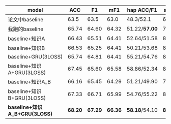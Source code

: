 |model|ACC|F1|mF1|hap ACC/F1|sad  ACC/F1|neu  ACC/F1|ang  ACC/F1|exc  ACC/F1|fru  ACC/F1|
|----|----|----|----|----|----|----|----|----|----|
|论文中baseline|63.5|63.5|63.0|48.3/52.1|68.3/73.3|61.6/58.4|57.5/61.9|68.1/69.7|**67.1**/62.3|
|我跑的baseline|65.74|64.60|64.32|51.22/**57.00**|78.76/75.11|58.17/61.13|63.43/61.36|**77.76**/69.69|62.07/61.68|
|baseline+知识A|66.43|65.51|64.41|52.64/51.58|80.55/75/58|59.91/63.20|64.27/61.41|73.67/68.99|64.39/65.72|
|baseline+知识B|66.53|65.25|64.41|50.21/53.68|81.32/75.16|60.31/63.17|62.26/61.61|76.02/68.20|63.93/64.67|
|baseline+GRU(3LOSS)|65.74|64.81|64.41|55.21/54.76|80.28/76.31|58.73/**76.31**|70.06/62.67|72.24/69.18|60.38/64.08|
|baseline+知识A+GRU(3LOSS)|67.45|65.60|65.58|58.86/52.34|80.75/77.38|60.74/63.75|70.40/63.19|72.66/70.22|63.49/66.60|
|baseline+知识A_B|66.16|65.45|64.29|51.21/49.90|77.89/74.91|63.47/63.01|63.58/62.88|73.22/68.90|62.58/66.14|
|baseline+知识B+GRU(3LOSS)|67.33|66.71|65.99|54.76/55.22|80.40/77.53|63.24/63.90|69.36/63.70|72.92/69.52|62.49/66.06|
|**baseline+知识A_B+GRU(3LOSS)**|**68.20**|**67.29**|**66.36**|**58.18**/54.10|**81.91**/**78.99**|**62.02**/64.72|**70.64**/**63.17**|73.58/**70.62**|64.09/**66.58**|
